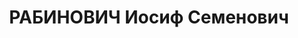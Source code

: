 ---
title: РАБИНОВИЧ Иосиф Семенович
description: 'Род. в 1906, Тула, еврей, обр.: среднее, член ВКП(б). Проживал: Москва,
  ул. Мархлевского, д. 20/2, кв. 33. Начальник ХОЗУ в Комитете по делам физкультуры
  и спорта при СНК СССР.

  Арестован 06.10.1937. Обв. в участии в антисоветской террористической вредительской
  организации правых. Приговор: ВК ВС СССР, 15.11.1937 – ВМН. Расстрелян 15.11.1937,
  г.Москва.

  Реабилитирован ВК ВС СССР 07.04.1956'
---